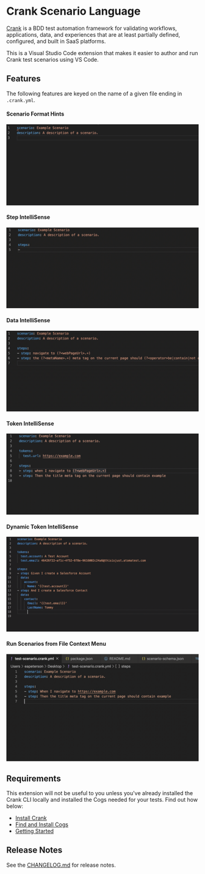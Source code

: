 # Crank Scenario Language

[Crank](https://crank.run?utm_source=vscode) is a BDD test automation framework
for validating workflows, applications, data, and experiences that are at least
partially defined, configured, and built in SaaS platforms.

This is a Visual Studio Code extension that makes it easier to author and run
Crank test scenarios using VS Code.

## Features

The following features are keyed on the name of a given file ending in
`.crank.yml`.

#### Scenario Format Hints
![Scenario Format Hints](images/scenario-format-hints.gif)

#### Step IntelliSense
![Step IntelliSense](images/step-intellisense.gif)

#### Data IntelliSense
![Data IntelliSense](images/data-intellisense.gif)

#### Token IntelliSense
![Token IntelliSense](images/token-intellisense.gif)

#### Dynamic Token IntelliSense
![Dynamic Token Support](images/dynamic-token-intellisense.gif)

#### Run Scenarios from File Context Menu
![Run Scenarios](images/run-scenario.gif)

## Requirements

This extension will not be useful to you unless you've already installed the
Crank CLI locally and installed the Cogs needed for your tests. Find out how
below:

- [Install Crank](https://crank.run/intro/install)
- [Find and Install Cogs](https://crank.run/discover-cogs)
- [Getting Started](https://crank.run/intro#writing-your-first-scenario)

## Release Notes

See the [CHANGELOG.md](CHANGELOG.md) for release notes.
